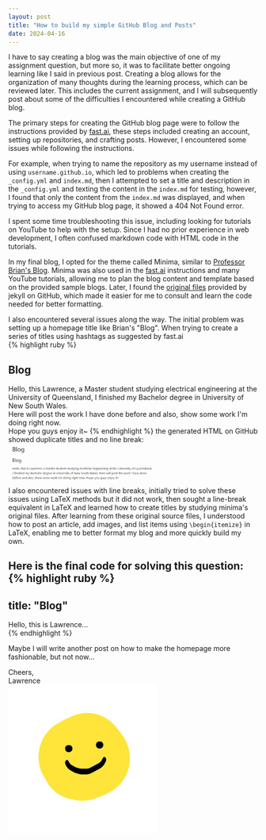 ```yaml
---
layout: post
title: "How to build my simple GitHub Blog and Posts"
date: 2024-04-16
---
```

I have to say creating a blog was the main objective of one of my assignment question, but more so, it was to facilitate better ongoing learning like I said in previous post. Creating a blog allows for the organization of many thoughts during the learning process, 
which can be reviewed later. This includes the current assignment, and I will subsequently post about some of the difficulties I encountered while creating a GitHub blog.  

The primary steps for creating the GitHub blog page were to follow the instructions provided by [fast.ai], these steps included creating an account, setting up repositories,
and crafting posts. However, I encountered some issues while following the instructions.  

For example, when trying to name the repository as my username instead of using `username.github.io`, which led to problems when creating the `_config.yml` and `index.md`,
then I attempted to set a title and description in the `_config.yml` and texting the content in the `index.md` for testing, however, I found that only the content from the `index.md` was displayed, and when trying to access my GitHub blog page, it showed a 404 Not Found error.  

I spent some time troubleshooting this issue, including looking for tutorials on YouTube to help with the setup. Since I had no prior experience in web development, I often confused markdown code with HTML code in the tutorials.  

In my final blog, I opted for the theme called Minima, similar to [Professor Brian's Blog]. Minima was also used in the [fast.ai] instructions and many YouTube tutorials, 
allowing me to plan the blog content and template based on the provided sample blogs. Later, I found the [original files] provided by jekyll on GitHub, which made it easier for me to consult and learn the code needed for better formatting.  

I also encountered several issues along the way. The initial problem was setting up a homepage title like Brian's "Blog". When trying to create a series of titles using hashtags as suggested by fast.ai  
  {% highlight ruby %}
  ## Blog
  Hello, this Lawrence, a Master student studying electrical engineering at the University of Queensland, I finished my Bachelor degree in University of New South Wales.  
  Here will post the work I have done before and also, show some work I'm doing right now.  
  Hope you guys enjoy it~
  {% endhighlight %}
the generated HTML on GitHub showed duplicate titles and no line break:  
<img src="_posts/images/q2_1b.png" width="300" />  
I also encountered issues with line breaks, initially tried to solve these issues using LaTeX methods but it did not work, 
then sought a line-break equivalent in LaTeX and learned how to create titles by studying minima's original files. After learning from these original source files, I understood how to post an article, add images, and list items using `\begin{itemize}` in LaTeX, enabling me to better format my blog and more quickly build my own.  

Here is the final code for solving this question:  
  {% highlight ruby %}
  ---
title: "Blog"
---

Hello, this is Lawrence...<br>
  {% endhighlight %}

Maybe I will write another post on how to make the homepage more fashionable, but not now...  

Cheers,  
Lawrence  
<img src="/images/smile.jpg" width="300" />

[fast.ai]: https://www.fast.ai/posts/2020-01-16-fast_template.html.
[Professor Brian's Blog]: https://lovellbrian.github.io
[original files]: https://github.com/jekyll/minima/tree/master
